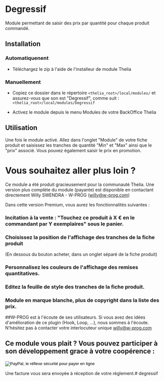 # Degressif

Module permettant de saisir des prix par quantité pour chaque produit commandé.

## Installation

### Automatiquenent
* Téléchargez le zip à l'aide de l'installeur de module Thelia

### Manuellement

* Copiez ce dossier dans le répertoire  ```<thelia_root>/local/modules/``` et assurez-vous que son est "Degressif", comme suit : ```<thelia_root>/local/modules/Degressif```

* Activez le module depuis le menu Modules de votre BackOffice Thelia

## Utilisation

Une fois le module activé.
Allez dans l'onglet "Module" de votre fiche produit et saisissez les tranches de quantité "Min" et "Max" ainsi que le "prix" associé.
Vous pouvez également saisir le prix en promotion.

# Vous souhaitez aller plus loin ?

Ce module a été produit gracieusement pour la communauté Thelia.
Une version plus complète du module (payante) est disponible en contactant directement Willy SWENDRA - W-PROG (willy@w-prog.com)

Dans cette version Premium, vous aurez les fonctionnalités suivantes :
### Incitation à la vente : "Touchez ce produit à X € en le commandant par Y exemplaires" sous le panier.
### Choisissez la position de l'affichage des tranches de la fiche produit
(En dessous du bouton acheter, dans un onglet séparé de la fiche produit)
### Personnalisez les couleurs de l'affichage des remises quantitatives.
### Editez la feuille de style des tranches de la fiche produit.
### Module en marque blanche, plus de copyright dans la liste des prix.

##W-PROG est à l'écoute de ses utilisateurs.
Si vous avez des idées d'amélioration de ce plugin (Hook, Loop, ...), nous sommes à l'écoute.
N'hésitez pas à contacter votre interlocuteur unique willy@w-prog.com

## Ce module vous plait ? Vous pouvez participer à son développement grace à votre coopérence :
<form action="https://www.paypal.com/cgi-bin/webscr" method="post" target="_blank">
<input type="hidden" name="cmd" value="_s-xclick">
<input type="hidden" name="hosted_button_id" value="E9LACVJL9Q59L">
<input type="image" src="https://www.paypalobjects.com/fr_FR/FR/i/btn/btn_donate_LG.gif" border="0" name="submit" alt="PayPal, le réflexe sécurité pour payer en ligne">
<img alt="" border="0" src="https://www.paypalobjects.com/fr_FR/i/scr/pixel.gif" width="1" height="1">
</form>
Une facture vous sera envoyée à réception de votre règlement.# degressif
